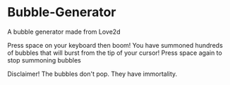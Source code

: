 # Bubble-Generator
A bubble generator made from Love2d

Press space on your keyboard then boom! You have summoned hundreds of bubbles that will burst from the tip of your cursor!
Press space again to stop summoning bubbles

Disclaimer!
The bubbles don't pop. They have immortality.
